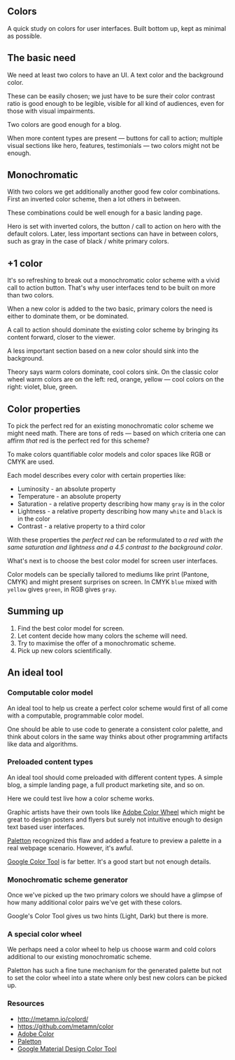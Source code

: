 ## Colors

A quick study on colors for user interfaces. Built bottom up, kept as minimal as possible.

## The basic need

We need at least two colors to have an UI. A text color and the background color.

These can be easily chosen; we just have to be sure their color contrast ratio is good enough to be legible, visible for all kind of audiences, even for those with visual impairments.

Two colors are good enough for a blog.

When more content types are present &mdash; buttons for call to action; multiple visual sections like hero, features, testimonials &mdash; two colors might not be enough.

## Monochromatic

With two colors we get additionally another good few color combinations. First an inverted color scheme, then a lot others in between.

These combinations could be well enough for a basic landing page.

Hero is set with inverted colors, the button / call to action on hero with the default colors.
Later, less important sections can have in between colors, such as gray in the case of black / white primary colors.

## +1 color

It's so refreshing to break out a monochromatic color scheme with a vivid call to action button. That's why user interfaces tend to be built on more than two colors.

When a new color is added to the two basic, primary colors the need is either to dominate them, or be dominated.

A call to action should dominate the existing color scheme by bringing its content forward, closer to the viewer.

A less important section based on a new color should sink into the background.

Theory says warm colors dominate, cool colors sink. On the classic color wheel warm colors are on the left: red, orange, yellow &mdash; cool colors on the right: violet, blue, green.

## Color properties

To pick the perfect red for an existing monochromatic color scheme we might need math. There are tons of reds &mdash; based on which criteria one can affirm *that* red is the perfect red for this scheme?

To make colors quantifiable color models and color spaces like RGB or CMYK are used.

Each model describes every color with certain properties like:

- Luminosity - an absolute property
- Temperature - an absolute property
- Saturation - a relative property describing how many `gray` is in the color
- Lightness - a relative property describing how many `white` and `black` is in the color
- Contrast - a relative property to a third color

With these properties the *perfect red* can be reformulated to *a red with the same saturation and lightness and a 4.5 contrast to the background color*.

What's next is to choose the best color model for screen user interfaces.

Color models can be specially tailored to mediums like print (Pantone, CMYK) and might present surprises on screen. In CMYK `blue` mixed with `yellow` gives `green`, in RGB gives `gray`.

## Summing up

1. Find the best color model for screen.
2. Let content decide how many colors the scheme will need.
3. Try to maximise the offer of a monochromatic scheme.
4. Pick up new colors scientifically.


## An ideal tool

### Computable color model

An ideal tool to help us create a perfect color scheme would first of all come with a computable, programmable color model.

One should be able to use code to generate a consistent color palette, and think about colors in the same way thinks about other programming artifacts like data and algorithms.

### Preloaded content types

An ideal tool should come preloaded with different content types. A simple blog, a simple landing page, a full product marketing site, and so on.

Here we could test live how a color scheme works.

Graphic artists have their own tools like [Adobe Color Wheel](https://color.adobe.com/create/color-wheel/) which might be great to design posters and flyers but surely not intuitive enough to design text based user interfaces.

[Paletton](http://paletton.com/) recognized this flaw and added a feature to preview a palette in a real webpage scenario. However, it's awful.

[Google Color Tool](https://material.io/tools/color/) is far better. It's a good start but not enough details.

### Monochromatic scheme generator

Once we've picked up the two primary colors we should have a glimpse of how many additional color pairs we've get with these colors.

Google's Color Tool gives us two hints (Light, Dark) but there is more.

### A special color wheel

We perhaps need a color wheel to help us choose warm and cold colors additional to our existing monochromatic scheme.

Paletton has such a fine tune mechanism for the generated palette but not to set the color wheel into a state where only best new colors can be picked up.


### Resources

- http://metamn.io/colord/
- https://github.com/metamn/color
- [Adobe Color](https://color.adobe.com/create/color-wheel/)
- [Paletton](http://paletton.com/)
- [Google Material Design Color Tool](https://material.io/tools/color)
